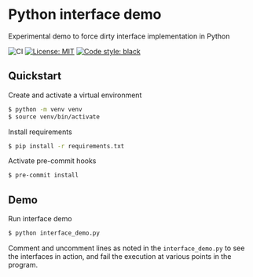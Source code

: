 # Python interface demo
Experimental demo to force dirty interface implementation in Python

![CI](https://github.com/github/docs/actions/workflows/ci.yml/badge.svg)
[![License: MIT](https://img.shields.io/badge/License-MIT-yellow.svg)](https://opensource.org/licenses/MIT)
[![Code style: black](https://img.shields.io/badge/code%20style-black-000000.svg)](https://github.com/psf/black)

## Quickstart

Create and activate a virtual environment
```bash
$ python -m venv venv
$ source venv/bin/activate
```

Install requirements
```bash
$ pip install -r requirements.txt
```

Activate pre-commit hooks
```bash
$ pre-commit install
```

## Demo

Run interface demo
```bash
$ python interface_demo.py
```

Comment and uncomment lines as noted in the `interface_demo.py` to see the
interfaces in action, and fail the execution at various points in the program.
